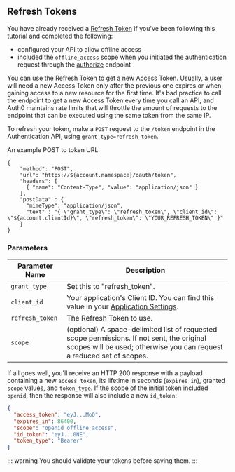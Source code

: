 ## Refresh Tokens

You have already received a [Refresh Token](/tokens/refresh-token/current) if you've been following this tutorial and completed the following:

* configured your API to allow offline access
* included the `offline_access` scope when you initiated the authentication request through the [authorize](/api/authentication/reference#authorize-application) endpoint

You can use the Refresh Token to get a new Access Token. Usually, a user will need a new Access Token only after the previous one expires or when gaining access to a new resource for the first time. It's bad practice to call the endpoint to get a new Access Token every time you call an API, and Auth0 maintains rate limits that will throttle the amount of requests to the endpoint that can be executed using the same token from the same IP.

To refresh your token, make a `POST` request to the `/token` endpoint in the Authentication API, using `grant_type=refresh_token`.

An example POST to token URL:

```har
{
    "method": "POST",
    "url": "https://${account.namespace}/oauth/token",
    "headers": [
      { "name": "Content-Type", "value": "application/json" }
    ],
    "postData" : {
      "mimeType": "application/json",
      "text" : "{ \"grant_type\": \"refresh_token\", \"client_id\": \"${account.clientId}\", \"refresh_token\": \"YOUR_REFRESH_TOKEN\" }"
    }
}
```

### Parameters

| Parameter Name  | Description |
|-----------------|-------------|
| `grant_type`    | Set this to "refresh_token". |
| `client_id`     | Your application's Client ID. You can find this value in your [Application Settings](${manage_url}/#/Applications/${account.clientId}/settings). |
| `refresh_token` | The Refresh Token to use. |
| `scope`         | (optional) A space-delimited list of requested scope permissions. If not sent, the original scopes will be used; otherwise you can request a reduced set of scopes. |

If all goes well, you'll receive an HTTP 200 response with a payload containing a new `access_token`, its lifetime in seconds (`expires_in`), granted `scope` values, and `token_type`. If the scope of the initial token included `openid`, then the response will also include a new `id_token`:

```json
{
  "access_token": "eyJ...MoQ",
  "expires_in": 86400,
  "scope": "openid offline_access",
  "id_token": "eyJ...0NE",
  "token_type": "Bearer"
}
```

::: warning
You should validate your tokens before saving them.
:::
